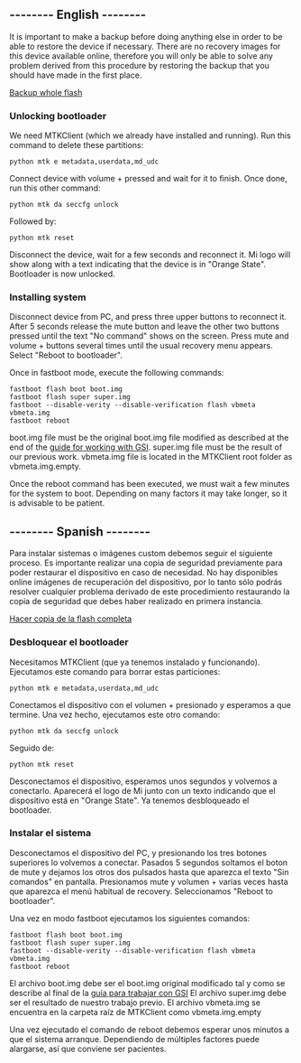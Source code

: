 ## --------  English  --------

It is important to make a backup before doing anything else in order to be able to restore the device if necessary. There are no recovery images for this device available online, therefore you will only be able to solve any problem derived from this procedure by restoring the backup that you should have made in the first place.

[Backup whole flash](howtos/BackupFlash.md)

### Unlocking bootloader

We need MTKClient (which we already have installed and running). Run this command to delete these partitions:

	python mtk e metadata,userdata,md_udc

Connect device with volume + pressed and wait for it to finish. Once done, run this other command:

	python mtk da seccfg unlock
	
Followed by:

	python mtk reset
	
Disconnect the device, wait for a few seconds and reconnect it. Mi logo will show along with a text indicating that the device is in "Orange State". Bootloader is now unlocked.


### Installing system

Disconnect device from PC, and press three upper buttons to reconnect it. After 5 seconds release the mute button and leave the other two buttons pressed until the text "No command" shows on the screen.
Press mute and volume + buttons several times until the usual recovery menu appears. Select "Reboot to bootloader".

Once in fastboot mode, execute the following commands:

	fastboot flash boot boot.img
	fastboot flash super super.img
	fastboot --disable-verity --disable-verification flash vbmeta vbmeta.img
	fastboot reboot
	
boot.img file must be the original boot.img file modified as described at the end of the [guide for working with GSI](WorkingWithGSI.md).
super.img file must be the result of our previous work.
vbmeta.img file is located in the MTKClient root folder as vbmeta.img.empty.

Once the reboot command has been executed, we must wait a few minutes for the system to boot. Depending on many factors it may take longer, so it is advisable to be patient.




## --------  Spanish  --------

Para instalar sistemas o imágenes custom debemos seguir el siguiente proceso. Es importante realizar una copia de seguridad previamente para poder restaurar el dispositivo en caso de necesidad. No hay disponibles online imágenes de recuperación del dispositivo, por lo tanto sólo podrás resolver cualquier problema derivado de este procedimiento restaurando la copia de seguridad que debes haber realizado en primera instancia.

[Hacer copia de la flash completa](BackupFlash.md)


### Desbloquear el bootloader

Necesitamos MTKClient (que ya tenemos instalado y funcionando). Ejecutamos este comando para borrar estas particiones:

	python mtk e metadata,userdata,md_udc

Conectamos el dispositivo con el volumen + presionado y esperamos a que termine. Una vez hecho, ejecutamos este otro comando:

	python mtk da seccfg unlock
	
Seguido de:

	python mtk reset
	
Desconectamos el dispositivo, esperamos unos segundos y volvemos a conectarlo. Aparecerá el logo de Mi junto con un texto indicando que el dispositivo está en "Orange State". Ya tenemos desbloqueado el bootloader.


### Instalar el sistema

Desconectamos el dispositivo del PC, y presionando los tres botones superiores lo volvemos a conectar. Pasados 5 segundos soltamos el boton de mute y dejamos los otros dos pulsados hasta que aparezca el texto "Sin comandos" en pantalla.
Presionamos mute y volumen + varias veces hasta que aparezca el menú habitual de recovery. Seleccionamos "Reboot to bootloader".

Una vez en modo fastboot ejecutamos los siguientes comandos:

	fastboot flash boot boot.img
	fastboot flash super super.img
	fastboot --disable-verity --disable-verification flash vbmeta vbmeta.img
	fastboot reboot

El archivo boot.img debe ser el boot.img original modificado tal y como se describe al final de la [guía para trabajar con GSI](WorkingWithGSI.md)
El archivo super.img debe ser el resultado de nuestro trabajo previo.
El archivo vbmeta.img se encuentra en la carpeta raíz de MTKClient como vbmeta.img.empty

Una vez ejecutado el comando de reboot debemos esperar unos minutos a que el sistema arranque. Dependiendo de múltiples factores puede alargarse, así que conviene ser pacientes.
